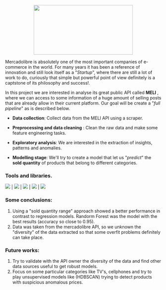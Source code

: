 <p align="center">
  <img width="320" height="160" src="https://play-lh.googleusercontent.com/vJw7auvtuNBhjdgLBw_V_pfWHqAAkZiZ0ftWuUF_ZTiJUOT0COnJa0iZCHoC_BtSFH4">
</p>

Mercadolibre is absolutely one of the most important companies of e-commerce in the world. For many years it has been a reference of innovation and still look itself as a "*Startup*", where there are still a lot of work to do, curiously that simple but powerful point of view definitely is a captstone of its philosophy and success!.

In this project we are interested in analyse its great public API called **MELI** , where we can access to some information of a huge amount of selling posts that are already allow in their current platform. Our goal will be create a "*full pipeline*" as is described below.

- **Data collection**: Collect data from the MELI API using a scraper.

- **Preprocessing and data cleaning** : Clean the raw data and make some feature engineering tasks. 
- **Exploratory analysis**: We are interested in the extraction of insights, patterns and anomalies.
- **Modelling stage**: We'll try to create a model that  let us "*predict*" the **sold quantity** of products that belong to different categories.

### Tools and libraries.
<img src="https://img.shields.io/badge/-Python-brightgreen"> | <img src="https://img.shields.io/badge/-sklear-green"> | <img src="https://img.shields.io/badge/-pandas-yellow"> | <img src="https://img.shields.io/badge/-seaborn-red"> | <img src="https://img.shields.io/badge/-matplotlib-purple">

### Some conclusions:
1. Using a "sold quantity range" approach showed a better performance in contrast to regression models.  Randorm Forest was the model with the best results (accuracy so close to 0.95).  
2. Data was taken from the mercadolibre API, so we unknown the "diversity" of the data extracted so that some overfit problems definitely can take place.


### Future works:

1. Try to validate with the API owner the diversity of the data and find other data sources useful to get robust models.
2. Focus on some particular categories like TV's, cellphones and try to play unsupervised models like (HDBSCAN) trying to detect products with suspicious anomalous prices. 



